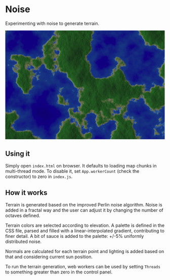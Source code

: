 
# Noise

Experimenting with noise to generate terrain.

![](screenshot.png)

## Using it

Simply open `index.html` on browser. It defaults to loading map chunks in multi-thread mode. To disable it, set `App.workerCount` (check the constructor) to zero in `index.js`.

## How it works

Terrain is generated based on the improved Perlin noise algorithm. Noise is added in a fractal way and the user can adjust it by changing the number of octaves defined.

Terrain colors are selected according to elevation. A palette is defined in the CSS file, parsed and filled with a linear-interpolated gradient, contributing to finer detail. A bit of sauce is added to the palette: +/-5% uniformly distributed noise.

Normals are calculated for each terrain point and lighting is added based on that and considering current sun position.

To run the terrain generation, web workers can be used by setting `Threads` to something greater than zero in the control panel.
